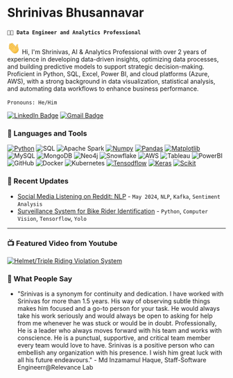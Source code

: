 # Shrinivas Bhusannavar

**`🧑‍💻 Data Engineer and Analytics Professional`**

<img src="https://raw.githubusercontent.com/ABSphreak/ABSphreak/master/gifs/Hi.gif" width="30px"> Hi, I'm Shrinivas, AI & Analytics Professional with over 2 years of experience in developing data-driven insights, optimizing data processes, and building predictive models to support strategic decision-making. Proficient in Python, SQL, Excel, Power BI, and cloud platforms (Azure, AWS), with a strong background in data visualization, statistical analysis, and automating data workflows to enhance business performance.

`Pronouns: He/Him`
<div id="badges">
    <p align="left">
        <a href="https://www.linkedin.com/in/shrinivas97/"><img src="https://img.shields.io/badge/LinkedIn-blue?style=for-the-badge&logo=linkedin&logoColor=white" alt="LinkedIn Badge"></a>
        <a href="shrinivas.bhusannavar@sjsu.edu"><img src="https://img.shields.io/badge/Gmail-D14836?style=for-the-badge&logo=gmail&logoColor=white" alt="Gmail Badge">
        </a>
    </p>
</div>

### 🧰 Languages and Tools

[![Python](https://img.shields.io/badge/Python-FFD43B?style=for-the-badge&logo=python&logoColor=darkgreen)](https://www.python.org) 
![SQL](https://img.shields.io/badge/SQL-%23404d59.svg?style=for-the-badge)
![Apache Spark](https://img.shields.io/badge/Apache%20Spark-%23E25A1C.svg?style=for-the-badge&logo=apachespark&logoColor=white)
[![Numpy](https://img.shields.io/badge/Numpy-777BB4?style=for-the-badge&logo=numpy&logoColor=white)](https://numpy.org) 
[![Pandas](https://img.shields.io/badge/Pandas-2C2D72?style=for-the-badge&logo=pandas&logoColor=white)](https://pandas.pydata.org)
[![Matplotlib](https://img.shields.io/badge/Matplotlib-%23ffffff.svg?style=for-the-badge&logo=Matplotlib&logoColor=black)](https://matplotlib.org/) 
![MySQL](https://img.shields.io/badge/MySQL-%234479A1.svg?style=for-the-badge&logo=mysql&logoColor=white)
![MongoDB](https://img.shields.io/badge/MongoDB-%234ea94b.svg?style=for-the-badge&logo=mongodb&logoColor=white)
![Neo4j](https://img.shields.io/badge/Neo4j-%23008CC1.svg?style=for-the-badge&logo=neo4j&logoColor=white)
![Snowflake](https://img.shields.io/badge/Snowflake-%2329B5E8.svg?style=for-the-badge&logo=snowflake&logoColor=white)
![AWS](https://img.shields.io/badge/AWS-%23FF9900.svg?style=for-the-badge&logo=amazonaws&logoColor=white)
![Tableau](https://img.shields.io/badge/Tableau-%23E97627.svg?style=for-the-badge&logo=tableau&logoColor=white)
![PowerBI](https://img.shields.io/badge/PowerBI-%23F2C811.svg?style=for-the-badge&logo=powerbi&logoColor=black)
![GitHub](https://img.shields.io/badge/GitHub-%23181717.svg?style=for-the-badge&logo=github&logoColor=white)
![Docker](https://img.shields.io/badge/Docker-%232496ED.svg?style=for-the-badge&logo=docker&logoColor=white)
![Kubernetes](https://img.shields.io/badge/Kubernetes-%23326CE5.svg?style=for-the-badge&logo=kubernetes&logoColor=white)
[![Tensodflow](https://img.shields.io/badge/TensorFlow-FF6F00?style=for-the-badge&logo=TensorFlow&logoColor=white)](https://www.tensorflow.org) 
[![Keras](https://img.shields.io/badge/Keras-D00000?style=for-the-badge&logo=Keras&logoColor=white)](https://keras.io)
[![Scikit](https://img.shields.io/badge/scikit_learn-F7931E?style=for-the-badge&logo=scikit-learn&logoColor=white)](https://scikit-learn.org/stable/) 
<br />

### 🔨 Recent Updates
- [Social Media Listening on Reddit: NLP](https://blog.gopenai.com/social-media-listening-using-reddit-real-time-data-processing-with-kafka-f7aa175eb109) - `May 2024`, `NLP`, `Kafka`, `Sentiment Analysis`
- [Surveillance System for Bike Rider Identification](https://github.com/Shrini9797/Enhanced-Surveillance-System-for-Bike-Rider-Identification) -  `Python`, `Computer Vision`, `Tensorflow`, `Yolo`
---

### 📺 Featured Video from Youtube
[![Helmet/Triple Riding Violation System]()](https://www.youtube.com/watch?v=gyqZl2y1pWE)

### 💬 What People Say
- "Srinivas is a synonym for continuity and dedication. I have worked with Srinivas for more than 1.5 years. His way of observing subtle things makes him focused and a go-to person for your task. He would always take his work seriously and would always be open to asking for help from me whenever he was stuck or would be in doubt.
Professionally, He is a leader who always moves forward with his team and works with conscience. He is a punctual, supportive, and critical team member every team would love to have. Srinivas is a positive person who can embellish any organization with his presence.
I wish him great luck with all his future endeavours." - Md Inzamamul Haque, Staff-Software Engineerr@Relevance Lab

